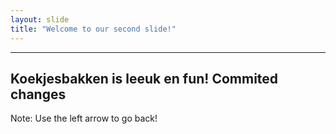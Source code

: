 ```yaml
---
layout: slide
title: "Welcome to our second slide!"
---
```

---
Koekjesbakken is leeuk en fun!
Commited changes
---
Note: Use the left arrow to go back!
